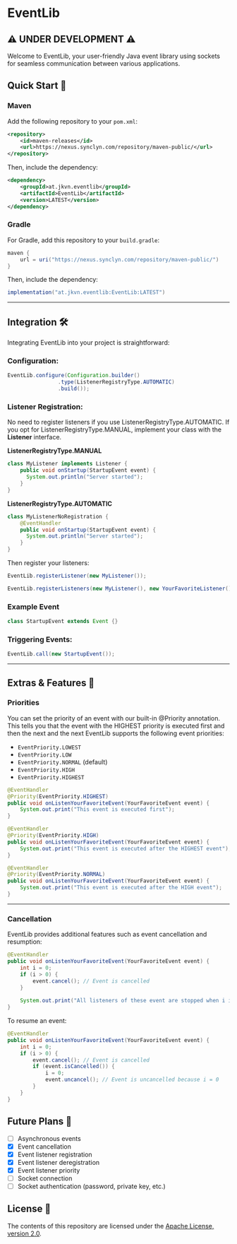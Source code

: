 # **EventLib**
## ⚠️ UNDER DEVELOPMENT ⚠️

Welcome to EventLib, your user-friendly Java event library using sockets for seamless communication between various applications.
## **Quick Start** 🚀

### Maven

Add the following repository to your `pom.xml`:

```xml
<repository>
    <id>maven-releases</id>
    <url>https://nexus.synclyn.com/repository/maven-public/</url>
</repository>
```

Then, include the dependency:

```xml
<dependency>
    <groupId>at.jkvn.eventlib</groupId>
    <artifactId>EventLib</artifactId>
    <version>LATEST</version>
</dependency>
```

### Gradle

For Gradle, add this repository to your `build.gradle`:

```groovy
maven {
    url = uri("https://nexus.synclyn.com/repository/maven-public/")
}
```

Then, include the dependency:

```groovy
implementation("at.jkvn.eventlib:EventLib:LATEST")
```
---
## Integration 🛠️

Integrating EventLib into your project is straightforward:

### Configuration:

```java
EventLib.configure(Configuration.builder()
                .type(ListenerRegistryType.AUTOMATIC)
                .build());
```

### Listener Registration:

No need to register listeners if you use ListenerRegistryType.AUTOMATIC.
If you opt for ListenerRegistryType.MANUAL, implement your class with the **Listener** interface.

**ListenerRegistryType.MANUAL**
```java
class MyListener implements Listener {
    public void onStartup(StartupEvent event) {
      System.out.println("Server started");
    }
}
```

**ListenerRegistryType.AUTOMATIC**
```java
class MyListenerNoRegistration {
    @EventHandler
    public void onStartup(StartupEvent event) {
      System.out.println("Server started");
    }
}
```

Then register your listeners:

```java
EventLib.registerListener(new MyListener());

EventLib.registerListeners(new MyListener(), new YourFavoriteListener());
```

### Example Event

```java
class StartupEvent extends Event {}
```

### Triggering Events:

```java
EventLib.call(new StartupEvent());
```
---
## Extras & Features 🎉

### Priorities 
You can set the priority of an event with our built-in @Priority annotation. 
This tells you that the event with the HIGHEST priority is executed first and then the next and the next
EventLib supports the following event priorities:

- `EventPriority.LOWEST`
- `EventPriority.LOW`
- `EventPriority.NORMAL` (default)
- `EventPriority.HIGH`
- `EventPriority.HIGHEST`

````java
@EventHandler
@Priority(EventPriority.HIGHEST)
public void onListenYourFavoriteEvent(YourFavoriteEvent event) {
    System.out.print("This event is executed first");
}

@EventHandler
@Priority(EventPriority.HIGH)
public void onListenYourFavoriteEvent(YourFavoriteEvent event) {
    System.out.print("This event is executed after the HIGHEST event");
}

@EventHandler
@Priority(EventPriority.NORMAL)
public void onListenYourFavoriteEvent(YourFavoriteEvent event) {
    System.out.print("This event is executed after the HIGH event");
}
````
--- 
### Cancellation
EventLib provides additional features such as event cancellation and resumption:

```java
@EventHandler
public void onListenYourFavoriteEvent(YourFavoriteEvent event) {
    int i = 0;
    if (i > 0) {
        event.cancel(); // Event is cancelled
    }
    
    System.out.print("All listeners of these event are stopped when i is bigger as 0");
}
```

To resume an event:

```java
@EventHandler
public void onListenYourFavoriteEvent(YourFavoriteEvent event) {
    int i = 0;
    if (i > 0) {
        event.cancel(); // Event is cancelled
        if (event.isCancelled()) {
            i = 0;
            event.uncancel(); // Event is uncancelled because i = 0
        }
    }
}
```


## Future Plans 🛌

- [ ] Asynchronous events
- [x] Event cancellation
- [x] Event listener registration
- [x] Event listener deregistration
- [x] Event listener priority
- [ ] Socket connection
- [ ] Socket authentication (password, private key, etc.)

## License 📜
The contents of this repository are licensed under the [Apache License, version 2.0](http://www.apache.org/licenses/LICENSE-2.0).